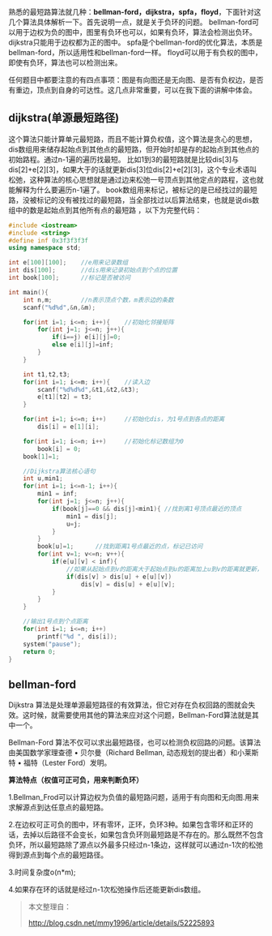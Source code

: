 熟悉的最短路算法就几种：**bellman-ford，dijkstra，spfa，floyd**，下面针对这几个算法具体解析一下。首先说明一点，就是关于负环的问题。
bellman-ford可以用于边权为负的图中，图里有负环也可以，如果有负环，算法会检测出负环。
dijkstra只能用于边权都为正的图中。
spfa是个bellman-ford的优化算法，本质是bellman-ford，所以适用性和bellman-ford一样。
floyd可以用于有负权的图中，即使有负环，算法也可以检测出来。

任何题目中都要注意的有四点事项：图是有向图还是无向图、是否有负权边，是否有重边，顶点到自身的可达性。这几点非常重要，可以在我下面的讲解中体会。



## dijkstra(单源最短路径)

这个算法只能计算单元最短路，而且不能计算负权值，这个算法是贪心的思想， dis数组用来储存起始点到其他点的最短路，但开始时却是存的起始点到其他点的初始路程。通过n-1遍的遍历找最短。 
比如1到3的最短路就是比较dis[3]与dis[2]+e[2]\[3]，如果大于的话就更新dis[3]位dis[2]+e[2]\[3]，这个专业术语叫松弛，这种算法的核心思想就是通过边来松弛一号顶点到其他定点的路程，这也就能解释为什么要遍历n-1遍了。 
book数组用来标记，被标记的是已经找过的最短路，没被标记的没有被找过的最短路，当全部找过以后算法结束，也就是说dis数组中的数是起始点到其他所有点的最短路 ，以下为完整代码：

```c++
#include <iostream>
#include <string>
#define inf 0x3f3f3f3f
using namespace std;

int e[100][100];	//e用来记录数组
int dis[100];		//dis用来记录初始点到个点的位置
int book[100];		//标记是否被访问

int main(){
	int n,m;		//n表示顶点个数，m表示边的条数
	scanf("%d%d",&n,&m);

	for(int i=1; i<=n; i++){	//初始化邻接矩阵
		for(int j=1; j<=n; j++){
			if(i==j) e[i][j]=0;
			else e[i][j]=inf;
		}
	}

	int t1,t2,t3;
	for(int i=1; i<=m; i++){	//读入边
		scanf("%d%d%d",&t1,&t2,&t3);
		e[t1][t2] = t3;
	}

	for(int i=1; i<=n; i++)		//初始化dis，为1号点到各点的距离
		dis[i] = e[1][i];

	for(int i=1; i<=n; i++)		//初始化标记数组为0
		book[i] = 0;
	book[1]=1;

	//Dijkstra算法核心语句
	int u,min1;
	for(int i=1; i<=n-1; i++){
		min1 = inf;
		for(int j=1; j<=n; j++){
			if(book[j]==0 && dis[j]<min1){ //找到离1号顶点最近的顶点
				min1 = dis[j];
				u=j;
			}
		}
		book[u]=1;		//找到距离1号点最近的点，标记已访问
		for(int v=1; v<=n; v++){
			if(e[u][v] < inf){
				//如果从起始点到v的距离大于起始点到u的距离加上u到v的距离就更新，专业术语松弛操作
				if(dis[v] > dis[u] + e[u][v])
					dis[v] = dis[u] + e[u][v];
			}
		}
	}

	//输出1号点到个点距离
	for(int i=1; i<=n; i++)
		printf("%d ", dis[i]);
	system("pause");
	return 0;
}
```



## bellman-ford

Dijkstra 算法是处理单源最短路径的有效算法，但它对存在负权回路的图就会失效。这时候，就需要使用其他的算法来应对这个问题，Bellman-Ford算法就是其中一个。

Bellman-Ford 算法不仅可以求出最短路径，也可以检测负权回路的问题。该算法由美国数学家理查德 • 贝尔曼（Richard Bellman, 动态规划的提出者）和小莱斯特 • 福特（Lester Ford）发明。



**算法特点（权值可正可负，用来判断负环）**

1.Bellman_Frod可以计算边权为负值的最短路问题，适用于有向图和无向图.用来求解源点到达任意点的最短路。

2.在边权可正可负的图中，环有零环，正环，负环3种。如果包含零环和正环的话，去掉以后路径不会变长，如果包含负环则最短路是不存在的。那么既然不包含负环，所以最短路除了源点以外最多只经过n-1条边，这样就可以通过n-1次的松弛得到源点到每个点的最短路径。

3.时间复杂度o(n*m);

4.如果存在环的话就是经过n-1次松弛操作后还能更新dis数组。









> 本文整理自：
>
> http://blog.csdn.net/mmy1996/article/details/52225893